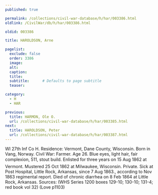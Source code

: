 ```yaml
---
published: true

permalink: /collections/civil-war-database/h/har/003386.html
oldlink: /CivilWar/db/h/har/003386.html

oldid: 003386

title: HAROLDSON, Arne

pagelist:
  exclude: false
  order: 3386
  image: 
  alt:
  caption:
  title:
  subtitle:      # Defaults to page subtitle
  teaser:

category: 
  - H 
  - HAR

previous:
  title: HARMON, Ole O.
  url: /collections/civil-war-database/h/har/003385.html  
next:
  title: HAROLDSON, Peter
  url: /collections/civil-war-database/h/har/003387.html   
---
```

WI 27th Inf Co H. Residence: Vermont, Dane County, Wisconsin. Born in Vang, Norway. Civil War: Farmer. Age 26. Blue eyes, light hair, fair complexion, 5&#146;11&#148;, stout build. Enlisted for three years on 15 Aug 1862 at Vermont. Mustered 25 Oct 1862 at Milwaukee, Wisconsin. Private. Sick at Post Hospital, Little Rock, Arkansas, since 7 Aug 1863., according to Nov 1863 regimental report. Died of chronic diarrhea on 8 Feb 1864 at Little Rock, Arkansas. Sources: (WHS Series 1200 boxes 129-10; 130-10; 131-4; red book vol 32) (Love p1103)